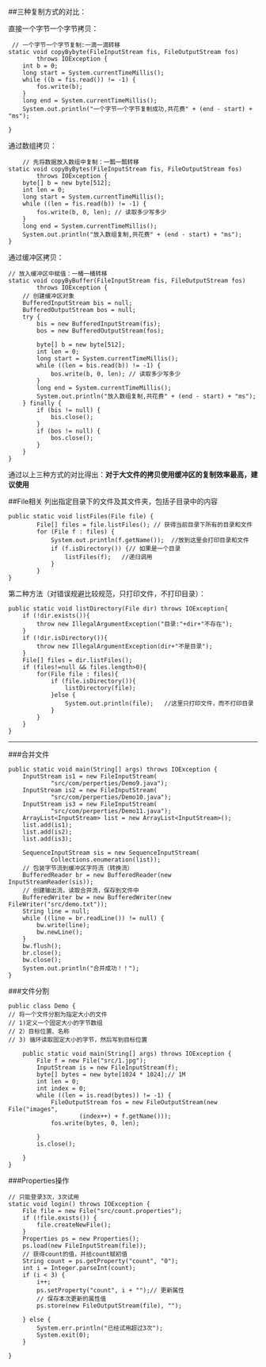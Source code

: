 ##三种复制方式的对比：

直接一个字节一个字节拷贝：

	 // 一个字节一个字节复制:一滴一滴转移 
	static void copyBybyte(FileInputStream fis, FileOutputStream fos)
			throws IOException {
		int b = 0;
		long start = System.currentTimeMillis();
		while ((b = fis.read()) != -1) {
			fos.write(b);
		}
		long end = System.currentTimeMillis();
		System.out.println("一个字节一个字节复制成功,共花费" + (end - start) + "ms");

	}

通过数组拷贝：
    
    	// 先将数据放入数组中复制：一瓢一瓢转移
	static void copyByBytes(FileInputStream fis, FileOutputStream fos)
			throws IOException {
		byte[] b = new byte[512];
		int len = 0;
		long start = System.currentTimeMillis();
		while ((len = fis.read(b)) != -1) {
			fos.write(b, 0, len); // 读取多少写多少
		}
		long end = System.currentTimeMillis();
		System.out.println("放入数组复制,共花费" + (end - start) + "ms");
	}
       
通过缓冲区拷贝：

	// 放入缓冲区中赋值：一桶一桶转移 
	static void copyByBuffer(FileInputStream fis, FileOutputStream fos)
			throws IOException {
		// 创建缓冲区对象
		BufferedInputStream bis = null;
		BufferedOutputStream bos = null;
		try {
			bis = new BufferedInputStream(fis);
			bos = new BufferedOutputStream(fos);

			byte[] b = new byte[512];
			int len = 0;
			long start = System.currentTimeMillis();
			while ((len = bis.read(b)) != -1) {
				bos.write(b, 0, len); // 读取多少写多少
			}
			long end = System.currentTimeMillis();
			System.out.println("放入数组复制,共花费" + (end - start) + "ms");
		} finally {
			if (bis != null) {
				bis.close();
			}
			if (bos != null) {
				bos.close();
			}
		}
	}

通过以上三种方式的对比得出：**对于大文件的拷贝使用缓冲区的复制效率最高，建议使用**

##File相关
列出指定目录下的文件及其文件夹，包括子目录中的内容

    public static void listFiles(File file) {
    		File[] files = file.listFiles(); // 获得当前目录下所有的目录和文件
    		for (File f : files) {
    			System.out.println(f.getName());  //放到这里会打印目录和文件
    			if (f.isDirectory()) {// 如果是一个目录
    				listFiles(f);	//递归调用
    			}
    		}
    }

第二种方法（对错误规避比较规范，只打印文件，不打印目录）：
        
    public static void listDirectory(File dir) throws IOException{
	    if (!dir.exists()){
	    	throw new IllegalArgumentException("目录:"+dir+"不存在");
	    }
	    if (!dir.isDirectory()){
	    	throw new IllegalArgumentException(dir+"不是目录");
	    }
	    File[] files = dir.listFiles();
	    if (files!=null && files.length>0){
		    for(File file : files){
			    if (file.isDirectory()){
			    	listDirectory(file);
			    }else {
			    	System.out.println(file);	//这里只打印文件，而不打印目录
			    }
		    }
	    }
    }
    
---
###合并文件

	public static void main(String[] args) throws IOException {
		InputStream is1 = new FileInputStream(
				"src/com/perperties/Demo9.java");
		InputStream is2 = new FileInputStream(
				"src/com/perperties/Demo10.java");
		InputStream is3 = new FileInputStream(
				"src/com/perperties/Demo11.java");
		ArrayList<InputStream> list = new ArrayList<InputStream>();
		list.add(is1);
		list.add(is2);
		list.add(is3);

		SequenceInputStream sis = new SequenceInputStream(
				Collections.enumeration(list));
		// 包装字节流到缓冲区字符流（转换流）
		BufferedReader br = new BufferedReader(new InputStreamReader(sis));
		// 创建输出流，读取合并流，保存到文件中
		BufferedWriter bw = new BufferedWriter(new FileWriter("src/demo.txt"));
		String line = null;
		while ((line = br.readLine()) != null) {
			bw.write(line);
			bw.newLine();
		}
		bw.flush();
		br.close();
		bw.close();
		System.out.println("合并成功！！");
	}

###文件分割

	public class Demo {
	// 将一个文件分割为指定大小的文件
	// 1)定义一个固定大小的字节数组
	// 2）目标位置、名称
	// 3) 循环读取固定大小的字节，然后写到目标位置

		public static void main(String[] args) throws IOException {
			File f = new File("src/1.jpg");
			InputStream is = new FileInputStream(f);
			byte[] bytes = new byte[1024 * 1024];// 1M
			int len = 0;
			int index = 0;
			while ((len = is.read(bytes)) != -1) {
				FileOutputStream fos = new FileOutputStream(new File("images",
						(index++) + f.getName()));
				fos.write(bytes, 0, len);
	
			}
			is.close();
	
		}
	}

###Properties操作

	// 只能登录3次，3次试用
	static void login() throws IOException {
		File file = new File("src/count.properties");
		if (!file.exists()) {
			file.createNewFile();
		}
		Properties ps = new Properties();
		ps.load(new FileInputStream(file));
		// 获得count的值，并给count赋初值
		String count = ps.getProperty("count", "0");
		int i = Integer.parseInt(count);
		if (i < 3) {
			i++;
			ps.setProperty("count", i + "");// 更新属性
			// 保存本次更新的属性值
			ps.store(new FileOutputStream(file), "");

		} else {
			System.err.println("已经试用超过3次");
			System.exit(0);
		}

	}


